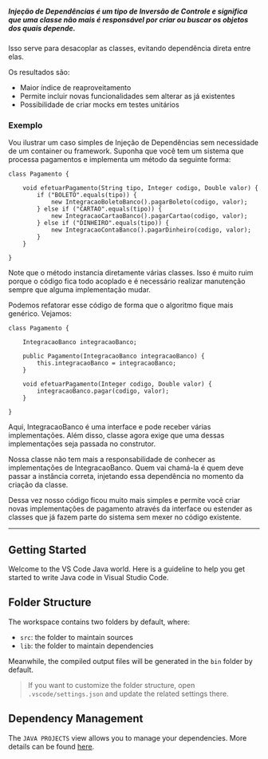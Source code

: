 ##### Injeção de Dependências é um tipo de Inversão de Controle e significa que uma classe não mais é responsável por criar ou buscar os objetos dos quais depende.

Isso serve para desacoplar as classes, evitando dependência direta entre elas.

Os resultados são:

   - Maior índice de reaproveitamento
   - Permite incluir novas funcionalidades sem alterar as já existentes
   - Possibilidade de criar mocks em testes unitários



### Exemplo

Vou ilustrar um caso simples de Injeção de Dependências sem necessidade de um container ou framework.
Suponha que você tem um sistema que processa pagamentos e implementa um método da seguinte forma:

    class Pagamento {

        void efetuarPagamento(String tipo, Integer codigo, Double valor) {
            if ("BOLETO".equals(tipo)) {
                new IntegracaoBoletoBanco().pagarBoleto(codigo, valor);
            } else if ("CARTAO".equals(tipo)) {
                new IntegracaoCartaoBanco().pagarCartao(codigo, valor);
            } else if ("DINHEIRO".equals(tipo)) {
                new IntegracaoContaBanco().pagarDinheiro(codigo, valor);
            }
        }
        
    }

Note que o método instancia diretamente várias classes. Isso é muito ruim porque o código fica todo acoplado e é necessário realizar manutenção sempre que alguma implementação mudar.

Podemos refatorar esse código de forma que o algoritmo fique mais genérico. Vejamos:

    class Pagamento { 

        IntegracaoBanco integracaoBanco;

        public Pagamento(IntegracaoBanco integracaoBanco) {
            this.integracaoBanco = integracaoBanco;
        }

        void efetuarPagamento(Integer codigo, Double valor) {
            integracaoBanco.pagar(codigo, valor);
        }

    }

Aqui, IntegracaoBanco é uma interface e pode receber várias implementações. Além disso, classe agora exige que uma dessas implementações seja passada no construtor.

Nossa classe não tem mais a responsabilidade de conhecer as implementações de IntegracaoBanco. Quem vai chamá-la é quem deve passar a instância correta, injetando essa dependência no momento da criação da classe.

Dessa vez nosso código ficou muito mais simples e permite você criar novas implementações de pagamento através da interface ou estender as classes que já fazem parte do sistema sem mexer no código existente.




-------------------------------------------------------------------------------------------------------------------------
## Getting Started

Welcome to the VS Code Java world. Here is a guideline to help you get started to write Java code in Visual Studio Code.

## Folder Structure

The workspace contains two folders by default, where:

- `src`: the folder to maintain sources
- `lib`: the folder to maintain dependencies

Meanwhile, the compiled output files will be generated in the `bin` folder by default.

> If you want to customize the folder structure, open `.vscode/settings.json` and update the related settings there.

## Dependency Management

The `JAVA PROJECTS` view allows you to manage your dependencies. More details can be found [here](https://github.com/microsoft/vscode-java-dependency#manage-dependencies).
